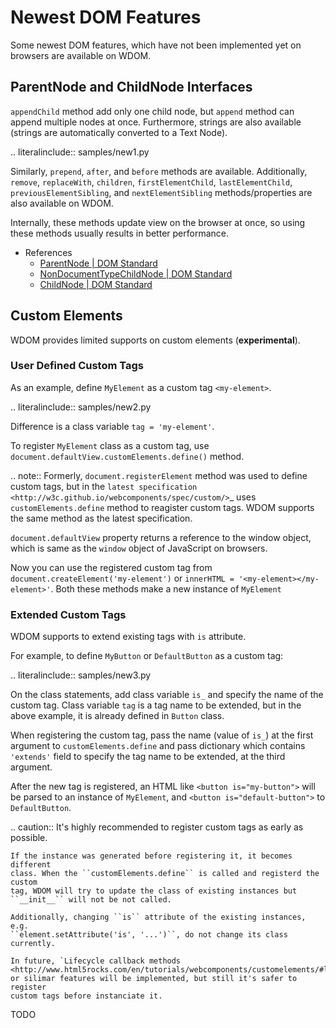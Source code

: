 Newest DOM Features
===================

Some newest DOM features, which have not been implemented yet on browsers are
available on WDOM.

ParentNode and ChildNode Interfaces
-----------------------------------

`appendChild` method add only one child node, but `append` method can append
multiple nodes at once. Furthermore, strings are also available (strings are
automatically converted to a Text Node).

.. literalinclude:: samples/new1.py

Similarly, `prepend`, `after`, and `before` methods are available.
Additionally, `remove`, `replaceWith`, `children`, `firstElementChild`,
`lastElementChild`, `previousElementSibling`, and `nextElementSibling`
methods/properties are also available on WDOM.

Internally, these methods update view on the browser at once, so using these
methods usually results in better performance.

* References
  * [ParentNode | DOM Standard](https://dom.spec.whatwg.org/#interface-parentnode)
  * [NonDocumentTypeChildNode | DOM Standard](https://dom.spec.whatwg.org/#nondocumenttypechildnode)
  * [ChildNode | DOM Standard](https://dom.spec.whatwg.org/#interface-childnode)

Custom Elements
---------------

WDOM provides limited supports on custom elements (**experimental**).

### User Defined Custom Tags

As an example, define `MyElement` as a custom tag `<my-element>`.

.. literalinclude:: samples/new2.py

Difference is a class variable `tag = 'my-element'`.

To register `MyElement` class as a custom tag, use
`document.defaultView.customElements.define()` method.

.. note::
    Formerly, ``document.registerElement`` method was used to define custom
    tags, but in the `latest specification
    <http://w3c.github.io/webcomponents/spec/custom/>`_ uses
    ``customElements.define`` method to reagister custom tags. WDOM supports
    the same method as the latest specification.

`document.defaultView` property returns a reference to the window object,
which is same as the `window` object of JavaScript on browsers.

Now you can use the registered custom tag from
`document.createElement('my-element')` or `innerHTML = '<my-element></my-element>'`.
Both these methods make a new instance of `MyElement`

### Extended Custom Tags

WDOM supports to extend existing tags with `is` attribute.

For example, to define `MyButton` or `DefaultButton` as a custom tag:

.. literalinclude:: samples/new3.py

On the class statements, add class variable `is_` and specify the name of the
custom tag.
Class variable `tag` is a tag name to be extended, but in the above example,
it is already defined in `Button` class.

When registering the custom tag, pass the name (value of `is_`) at the first
argument to `customElements.define` and pass dictionary which contains
`'extends'` field to specify the tag name to be extended, at the third
argument.

After the new tag is registered, an HTML like `<button is="my-button">` will be parsed
to an instance of `MyElement`, and `<button is="default-button">` to
`DefaultButton`.

.. caution::
    It's highly recommended to register custom tags as early as possible.

    If the instance was generated before registering it, it becomes different
    class. When the ``customElements.define`` is called and registerd the custom
    tag, WDOM will try to update the class of existing instances but
    ``__init__`` will not be not called.

    Additionally, changing ``is`` attribute of the existing instances, e.g.
    ``element.setAttribute('is', '...')``, do not change its class currently.

    In future, `Lifecycle callback methods
    <http://www.html5rocks.com/en/tutorials/webcomponents/customelements/#lifecycle>`_
    or silimar features will be implemented, but still it's safer to register
    custom tags before instanciate it.

TODO
